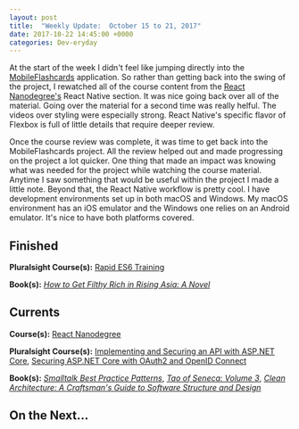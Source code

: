 ```yaml
---
layout: post
title:  "Weekly Update:  October 15 to 21, 2017"
date: 2017-10-22 14:45:00 +0000
categories: Dev-eryday
---
```

At the start of the week I didn't feel like jumping directly into the [MobileFlashcards][mf] application. So rather than getting back into the swing of the project, I rewatched all of the course content from the [React Nanodegree's][rnd] React Native section. It was nice going back over all of the material. Going over the material for a second time was really helful. The videos over styling were especially strong. React Native's specific flavor of Flexbox is full of little details that require deeper review.

Once the course review was complete, it was time to get back into the MobileFlashcards project. All the review helped out and made progressing on the project a lot quicker. One thing that made an impact was knowing what was needed for the project while watching the course material. Anytime I saw something that would be useful within the project I made a little note. Beyond that, the React Native workflow is pretty cool. I have development environments set up in both macOS and Windows. My macOS environment has an iOS emulator and the Windows one relies on an Android emulator. It's nice to have both platforms covered.

Finished
--------
**Pluralsight Course(s):** [Rapid ES6 Training][es6]

**Book(s):** *[How to Get Filthy Rich in Rising Asia: A Novel][rich]*

Currents
--------
**Course(s):** [React Nanodegree][rnd]

**Pluralsight Course(s):** [Implementing and Securing an API with ASP.NET Core][core], [Securing ASP.NET Core with OAuth2 and OpenID Connect][secure]

**Book(s):** *[Smalltalk Best Practice Patterns][sbp]*, *[Tao of Seneca: Volume 3][tao]*, *[Clean Architecture: A Craftsman's Guide to Software Structure and Design][clean]*

On the Next...
--------


[core]: https://app.pluralsight.com/library/courses/aspdotnetcore-implementing-securing-api/table-of-contents
[sbp]: https://www.amazon.com/Smalltalk-Best-Practice-Patterns-Kent/dp/013476904X
[rnd]: https://www.udacity.com/course/react-nanodegree--nd019
[tao]: https://tim.blog/2017/07/06/tao-of-seneca/
[secure]: https://app.pluralsight.com/library/courses/asp-dotnet-core-oauth2-openid-connect-securing/table-of-contents
[ux]: https://app.pluralsight.com/library/courses/flux-redux-mastering/table-of-contents
[core2]: https://app.pluralsight.com/library/courses/asp-dot-net-core-oauth/table-of-contents
[mf]: https://github.com/jpniederer/reactnd-MobileFlashcards
[clean]: https://www.amazon.com/Clean-Architecture-Craftsmans-Software-Structure/dp/0134494164/
[is4]: http://docs.identityserver.io/en/release/
[es6]: https://app.pluralsight.com/library/courses/rapid-es6-training/table-of-contents
[rich]: https://www.amazon.com/How-Filthy-Rich-Rising-Asia-ebook/dp/B008ON449S/